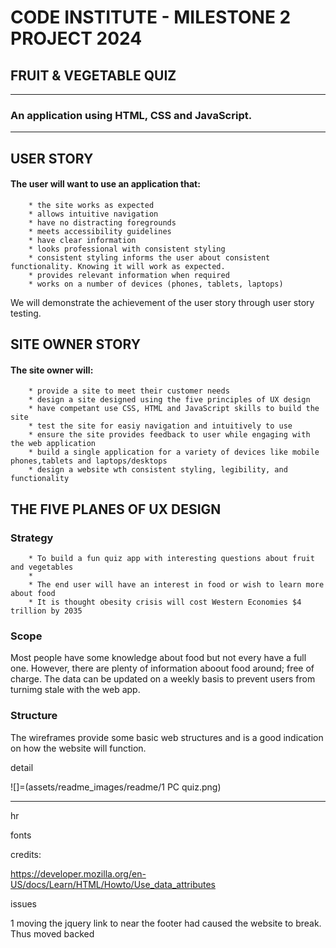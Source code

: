 
# CODE INSTITUTE - MILESTONE 2 PROJECT 2024

## FRUIT & VEGETABLE QUIZ

______________________________________________________________________________________________________________________________________________________________

### An application using HTML, CSS and JavaScript.

______________________________________________________________________________________________________________________________________________________________

## USER STORY

#### The user will want to use an application that:
 
        * the site works as expected 
        * allows intuitive navigation
        * have no distracting foregrounds
        * meets accessibility guidelines 
        * have clear information  
        * looks professional with consistent styling
        * consistent styling informs the user about consistent functionality. Knowing it will work as expected.
        * provides relevant information when required 
        * works on a number of devices (phones, tablets, laptops)
        

We will demonstrate the achievement of the user story through user story testing.

## SITE OWNER STORY

#### The site owner will:

        * provide a site to meet their customer needs
        * design a site designed using the five principles of UX design
        * have competant use CSS, HTML and JavaScript skills to build the site
        * test the site for easiy navigation and intuitively to use
        * ensure the site provides feedback to user while engaging with the web application
        * build a single application for a variety of devices like mobile phones,tablets and laptops/desktops
        * design a website wth consistent styling, legibility, and functionality

## THE FIVE PLANES OF UX DESIGN

### Strategy

        * To build a fun quiz app with interesting questions about fruit and vegetables
        * 
        * The end user will have an interest in food or wish to learn more about food
        * It is thought obesity crisis will cost Western Economies $4 trillion by 2035






### Scope

Most people have some knowledge about food but not every have a full one. However, there are plenty of information aboout food around; free of charge. The data can be updated on a weekly basis to prevent users from turnimg stale with the web app. 

### Structure

The wireframes provide some basic web structures and is a good indication on how the website will function.



detail

![]=(assets/readme_images/readme/1 PC quiz.png)

























        
                                 













___________________________________________________________________________________________________

hr

fonts <script src="https://kit.fontawesome.com/11af3b4277.js" crossorigin="anonymous"></script>
<script src="https://code.jquery.com/jquery-3.7.1.js" integrity="sha256-eKhayi8LEQwp4NKxN+CfCh+3qOVUtJn3QNZ0TciWLP4=" crossorigin="anonymous"></script>









credits:

https://developer.mozilla.org/en-US/docs/Learn/HTML/Howto/Use_data_attributes

issues 

1 moving the jquery link to near the footer had caused the website to break. Thus moved backed


